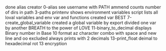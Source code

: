 done alias creator 0-alias
see username with 
PATH ammend
counts number of dirs in path 3-paths
printenv shows environment variables
script lists all loval variables and env var and functions
created var BEST
7-create_global_variable created a global variable by export
divided one var by another
BREATH to the power of LOVE
11-binary_to_decimal displays Binary number in Base 10 format
az character combo with space and new line and oo excluded
always prints with 2 decimals 13-print_float
deimal to hexadecimal
rot 13 encryption
